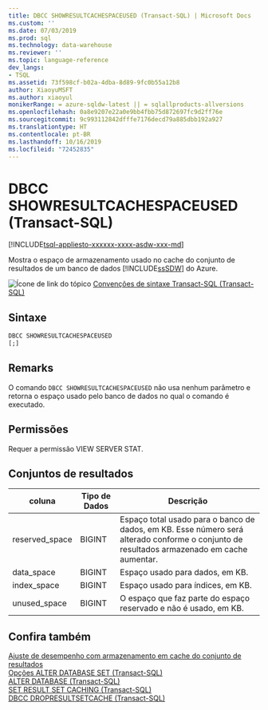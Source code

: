 ```yaml
---
title: DBCC SHOWRESULTCACHESPACEUSED (Transact-SQL) | Microsoft Docs
ms.custom: ''
ms.date: 07/03/2019
ms.prod: sql
ms.technology: data-warehouse
ms.reviewer: ''
ms.topic: language-reference
dev_langs:
- TSQL
ms.assetid: 73f598cf-b02a-4dba-8d89-9fc0b55a12b8
author: XiaoyuMSFT
ms.author: xiaoyul
monikerRange: = azure-sqldw-latest || = sqlallproducts-allversions
ms.openlocfilehash: 0a8e9207e22a0e9bb4fbb75d872697fc9d2ff76e
ms.sourcegitcommit: 9c993112842dfffe7176decd79a885dbb192a927
ms.translationtype: HT
ms.contentlocale: pt-BR
ms.lasthandoff: 10/16/2019
ms.locfileid: "72452835"
---
```

# <a name="dbcc-showresultcachespaceused-transact-sql"></a>DBCC SHOWRESULTCACHESPACEUSED (Transact-SQL)

[!INCLUDE[tsql-appliesto-xxxxxx-xxxx-asdw-xxx-md](../../includes/tsql-appliesto-xxxxxx-xxxx-asdw-xxx-md.md)]

Mostra o espaço de armazenamento usado no cache do conjunto de resultados de um banco de dados [!INCLUDE[ssSDW](../../includes/sssdw-md.md)] do Azure.
  
![Ícone de link do tópico](../../database-engine/configure-windows/media/topic-link.gif "Ícone de link do tópico") [Convenções de sintaxe Transact-SQL &#40;Transact-SQL&#41;](../../t-sql/language-elements/transact-sql-syntax-conventions-transact-sql.md)
  
## <a name="syntax"></a>Sintaxe  
  
```sql
DBCC SHOWRESULTCACHESPACEUSED  
[;]  
```  
## <a name="remarks"></a>Remarks

O comando `DBCC SHOWRESULTCACHESPACEUSED` não usa nenhum parâmetro e retorna o espaço usado pelo banco de dados no qual o comando é executado.

## <a name="permissions"></a>Permissões

Requer a permissão VIEW SERVER STAT.
  
## <a name="result-sets"></a>Conjuntos de resultados  
  
|coluna|Tipo de Dados|Descrição|  
|------------|---------------|-----------------|  
|reserved_space|BIGINT|Espaço total usado para o banco de dados, em KB. Esse número será alterado conforme o conjunto de resultados armazenado em cache aumentar.|  
|data_space|BIGINT|Espaço usado para dados, em KB.|  
|index_space|BIGINT|Espaço usado para índices, em KB.|  
|unused_space|BIGINT|O espaço que faz parte do espaço reservado e não é usado, em KB.|  


## <a name="see-also"></a>Confira também

[Ajuste de desempenho com armazenamento em cache do conjunto de resultados](https://docs.microsoft.com/en-us/azure/sql-data-warehouse/performance-tuning-result-set-caching)</br>
[Opções ALTER DATABASE SET &#40;Transact-SQL&#41;](/sql/t-sql/statements/alter-database-transact-sql-set-options?view=azure-sqldw-latest)</br>
[ALTER DATABASE &#40;Transact-SQL&#41;](/sql/t-sql/statements/alter-database-transact-sql?view=azure-sqldw-latest)</br>
[SET RESULT SET CACHING &#40;Transact-SQL&#41;](/sql/t-sql/statements/set-result-set-caching-transact-sql)</br>
[DBCC DROPRESULTSETCACHE &#40;Transact-SQL&#41;](/sql/t-sql/database-console-commands/dbcc-dropresultsetcache-transact-sql)